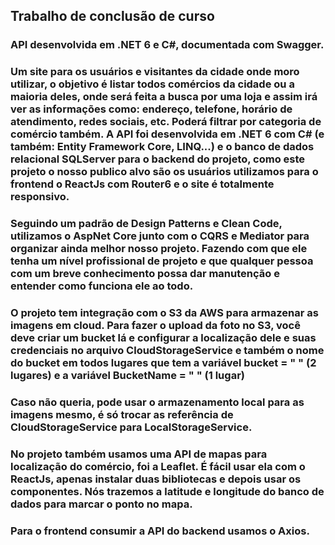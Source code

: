 ## Trabalho de conclusão de curso
### API desenvolvida em .NET 6 e C#, documentada com Swagger.
### Um site para os usuários e visitantes da cidade onde moro utilizar, o objetivo é listar todos comércios da cidade ou a maioria deles, onde será feita a busca por uma loja e assim irá ver as informações como: endereço, telefone, horário de atendimento, redes sociais, etc. Poderá filtrar por categoria de comércio também. A API foi desenvolvida em .NET 6 com C# (e também: Entity Framework Core, LINQ...) e o banco de dados relacional SQLServer para o backend do projeto, como este projeto o nosso publico alvo são os usuários utilizamos para o frontend o ReactJs com Router6 e o site é totalmente responsivo.

### Seguindo um padrão de Design Patterns e Clean Code, utilizamos o AspNet Core junto com o CQRS e Mediator para organizar ainda melhor nosso projeto. Fazendo com que ele tenha um nível profissional de projeto e que qualquer pessoa com um breve conhecimento possa dar manutenção e entender como funciona ele ao todo.

### O projeto tem integração com o S3 da AWS para armazenar as imagens em cloud. Para fazer o upload da foto no S3, você deve criar um bucket lá e configurar a localização dele e suas credenciais no arquivo CloudStorageService e também o nome do bucket em todos lugares que tem a variável bucket = " " (2 lugares) e a variável BucketName = " " (1 lugar)
### Caso não queria, pode usar o armazenamento local para as imagens mesmo, é só trocar as referência de CloudStorageService para LocalStorageService.

### No projeto também usamos uma API de mapas para localização do comércio, foi a Leaflet. É fácil usar ela com o ReactJs, apenas instalar duas bibliotecas e depois usar os componentes. Nós trazemos a latitude e longitude do banco de dados para marcar o ponto no mapa.

### Para o frontend consumir a API do backend usamos o Axios.